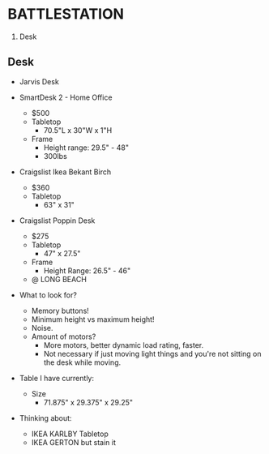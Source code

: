 # BATTLESTATION

1. Desk

## Desk

- Jarvis Desk
- SmartDesk 2 - Home Office
  - $500
  - Tabletop
    - 70.5"L x 30"W x 1"H
  - Frame
    - Height range: 29.5" - 48"
    - 300lbs
- Craigslist Ikea Bekant Birch
  - $360
  - Tabletop
    - 63" x 31"
- Craigslist Poppin Desk
  - $275
  - Tabletop
    - 47" x 27.5"
  - Frame
    - Height Range: 26.5" - 46"
  - @ LONG BEACH

- What to look for?
  - Memory buttons!
  - Minimum height vs maximum height!
  - Noise.
  - Amount of motors?
    - More motors, better dynamic load rating, faster.
    - Not necessary if just moving light things and you're not sitting on the desk while moving.

- Table I have currently:
  - Size	
    - 71.875" x 29.375" x 29.25"

- Thinking about:
  - IKEA KARLBY Tabletop
  - IKEA GERTON but stain it